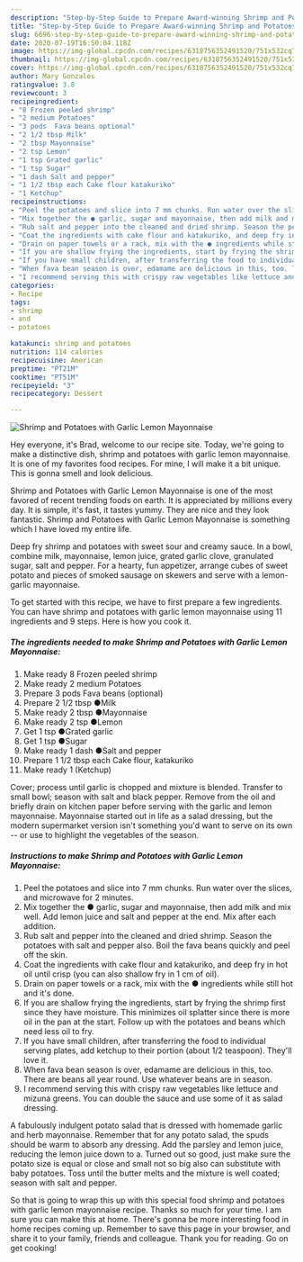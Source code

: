 ```yaml
---
description: "Step-by-Step Guide to Prepare Award-winning Shrimp and Potatoes with Garlic Lemon Mayonnaise"
title: "Step-by-Step Guide to Prepare Award-winning Shrimp and Potatoes with Garlic Lemon Mayonnaise"
slug: 6696-step-by-step-guide-to-prepare-award-winning-shrimp-and-potatoes-with-garlic-lemon-mayonnaise
date: 2020-07-19T16:50:04.118Z
image: https://img-global.cpcdn.com/recipes/6318756352491520/751x532cq70/shrimp-and-potatoes-with-garlic-lemon-mayonnaise-recipe-main-photo.jpg
thumbnail: https://img-global.cpcdn.com/recipes/6318756352491520/751x532cq70/shrimp-and-potatoes-with-garlic-lemon-mayonnaise-recipe-main-photo.jpg
cover: https://img-global.cpcdn.com/recipes/6318756352491520/751x532cq70/shrimp-and-potatoes-with-garlic-lemon-mayonnaise-recipe-main-photo.jpg
author: Mary Gonzales
ratingvalue: 3.8
reviewcount: 3
recipeingredient:
- "8 Frozen peeled shrimp"
- "2 medium Potatoes"
- "3 pods  Fava beans optional"
- "2 1/2 tbsp Milk"
- "2 tbsp Mayonnaise"
- "2 tsp Lemon"
- "1 tsp Grated garlic"
- "1 tsp Sugar"
- "1 dash Salt and pepper"
- "1 1/2 tbsp each Cake flour katakuriko"
- "1 Ketchup"
recipeinstructions:
- "Peel the potatoes and slice into 7 mm chunks. Run water over the slices, and microwave for 2 minutes."
- "Mix together the ● garlic, sugar and mayonnaise, then add milk and mix well. Add lemon juice and salt and pepper at the end. Mix after each addition."
- "Rub salt and pepper into the cleaned and dried shrimp. Season the potatoes with salt and pepper also. Boil the fava beans quickly and peel off the skin."
- "Coat the ingredients with cake flour and katakuriko, and deep fry in hot oil until crisp (you can also shallow fry in 1 cm of oil)."
- "Drain on paper towels or a rack, mix with the ● ingredients while still hot and it&#39;s done."
- "If you are shallow frying the ingredients, start by frying the shrimp first since they have moisture. This minimizes oil splatter since there is more oil in the pan at the start. Follow up with the potatoes and beans which need less oil to fry."
- "If you have small children, after transferring the food to individual serving plates, add ketchup to their portion (about 1/2 teaspoon). They&#39;ll love it."
- "When fava bean season is over, edamame are delicious in this, too. There are beans all year round. Use whatever beans are in season."
- "I recommend serving this with crispy raw vegetables like lettuce and mizuna greens. You can double the sauce and use some of it as salad dressing."
categories:
- Recipe
tags:
- shrimp
- and
- potatoes

katakunci: shrimp and potatoes 
nutrition: 114 calories
recipecuisine: American
preptime: "PT21M"
cooktime: "PT51M"
recipeyield: "3"
recipecategory: Dessert

---
```



![Shrimp and Potatoes with Garlic Lemon Mayonnaise](https://img-global.cpcdn.com/recipes/6318756352491520/751x532cq70/shrimp-and-potatoes-with-garlic-lemon-mayonnaise-recipe-main-photo.jpg)

Hey everyone, it's Brad, welcome to our recipe site. Today, we're going to make a distinctive dish, shrimp and potatoes with garlic lemon mayonnaise. It is one of my favorites food recipes. For mine, I will make it a bit unique. This is gonna smell and look delicious.

Shrimp and Potatoes with Garlic Lemon Mayonnaise is one of the most favored of recent trending foods on earth. It is appreciated by millions every day. It is simple, it's fast, it tastes yummy. They are nice and they look fantastic. Shrimp and Potatoes with Garlic Lemon Mayonnaise is something which I have loved my entire life.

Deep fry shrimp and potatoes with sweet sour and creamy sauce. In a bowl, combine milk, mayonnaise, lemon juice, grated garlic clove, granulated sugar, salt and pepper. For a hearty, fun appetizer, arrange cubes of sweet potato and pieces of smoked sausage on skewers and serve with a lemon-garlic mayonnaise.


To get started with this recipe, we have to first prepare a few ingredients. You can have shrimp and potatoes with garlic lemon mayonnaise using 11 ingredients and 9 steps. Here is how you cook it.

<!--inarticleads1-->

##### The ingredients needed to make Shrimp and Potatoes with Garlic Lemon Mayonnaise:

1. Make ready 8 Frozen peeled shrimp
1. Make ready 2 medium Potatoes
1. Prepare 3 pods  Fava beans (optional)
1. Prepare 2 1/2 tbsp ●Milk
1. Make ready 2 tbsp ●Mayonnaise
1. Make ready 2 tsp ●Lemon
1. Get 1 tsp ●Grated garlic
1. Get 1 tsp ●Sugar
1. Make ready 1 dash ●Salt and pepper
1. Prepare 1 1/2 tbsp each Cake flour, katakuriko
1. Make ready 1 (Ketchup)


Cover; process until garlic is chopped and mixture is blended. Transfer to small bowl; season with salt and black pepper. Remove from the oil and briefly drain on kitchen paper before serving with the garlic and lemon mayonnaise. Mayonnaise started out in life as a salad dressing, but the modern supermarket version isn&#39;t something you&#39;d want to serve on its own -- or use to highlight the vegetables of the season. 

<!--inarticleads2-->

##### Instructions to make Shrimp and Potatoes with Garlic Lemon Mayonnaise:

1. Peel the potatoes and slice into 7 mm chunks. Run water over the slices, and microwave for 2 minutes.
1. Mix together the ● garlic, sugar and mayonnaise, then add milk and mix well. Add lemon juice and salt and pepper at the end. Mix after each addition.
1. Rub salt and pepper into the cleaned and dried shrimp. Season the potatoes with salt and pepper also. Boil the fava beans quickly and peel off the skin.
1. Coat the ingredients with cake flour and katakuriko, and deep fry in hot oil until crisp (you can also shallow fry in 1 cm of oil).
1. Drain on paper towels or a rack, mix with the ● ingredients while still hot and it&#39;s done.
1. If you are shallow frying the ingredients, start by frying the shrimp first since they have moisture. This minimizes oil splatter since there is more oil in the pan at the start. Follow up with the potatoes and beans which need less oil to fry.
1. If you have small children, after transferring the food to individual serving plates, add ketchup to their portion (about 1/2 teaspoon). They&#39;ll love it.
1. When fava bean season is over, edamame are delicious in this, too. There are beans all year round. Use whatever beans are in season.
1. I recommend serving this with crispy raw vegetables like lettuce and mizuna greens. You can double the sauce and use some of it as salad dressing.


A fabulously indulgent potato salad that is dressed with homemade garlic and herb mayonnaise. Remember that for any potato salad, the spuds should be warm to absorb any dressing. Add the parsley and lemon juice, reducing the lemon juice down to a. Turned out so good, just make sure the potato size is equal or close and small not so big also can substitute with baby potatoes. Toss until the butter melts and the mixture is well coated; season with salt and pepper. 

So that is going to wrap this up with this special food shrimp and potatoes with garlic lemon mayonnaise recipe. Thanks so much for your time. I am sure you can make this at home. There's gonna be more interesting food in home recipes coming up. Remember to save this page in your browser, and share it to your family, friends and colleague. Thank you for reading. Go on get cooking!
